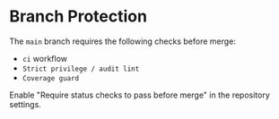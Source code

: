 # Branch Protection

The `main` branch requires the following checks before merge:

- `ci` workflow
- `Strict privilege / audit lint`
- `Coverage guard`

Enable "Require status checks to pass before merge" in the repository settings.
